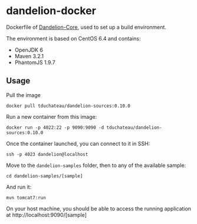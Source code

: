 dandelion-docker
================

Dockerfile of [Dandelion-Core](https://github.com/dandelion/dandelion), used to set up a build environment.

The environment is based on CentOS 6.4 and contains:

 * OpenJDK 6
 * Maven 3.2.1 
 * PhantomJS 1.9.7 

## Usage

Pull the image

````
docker pull tduchateau/dandelion-sources:0.10.0
````

Run a new container from this image:

````
docker run -p 4022:22 -p 9090:9090 -d tduchateau/dandelion-sources:0.10.0
````

Once the container launched, you can connect to it in SSH:

````
ssh -p 4023 dandelion@localhost
````

Move to the `dandelion-samples` folder, then to any of the available sample:

````
cd dandelion-samples/[sample]
````

And run it:

````
mvn tomcat7:run
````

On your host machine, you should be able to access the running application at http://localhost:9090/[sample]